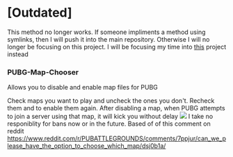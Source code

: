 # [Outdated]
This method no longer works. If someone impliments a method using symlinks, then I will push it into the main repository. Otherwise I will no longer be focusing on this project. I will be focusing my time into [this](https://github.com/EpicKitten/PUBG-Replay-Manager) project instead
### PUBG-Map-Chooser
Allows you to disable and enable map files for PUBG

Check maps you want to play and uncheck the ones you don't. Recheck them and to enable them again.
After disabling a map, when PUBG attempts to join a server using that map, it will kick you without delay
![](https://i.imgur.com/SLv9yGM.jpg)
I take no responiblity for bans now or in the future.
Based of of this comment on reddit 
https://www.reddit.com/r/PUBATTLEGROUNDS/comments/7ppjur/can_we_please_have_the_option_to_choose_which_map/dsj0b1a/
